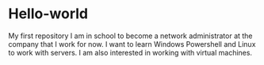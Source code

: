 # Hello-world
My first repository
I am in school to become a network administrator at the company that I work for now.
I want to learn Windows Powershell and Linux to work with servers. 
I am also interested in working with virtual machines. 
